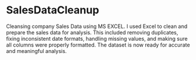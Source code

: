 # SalesDataCleanup
Cleansing company Sales Data using MS EXCEL.
I used Excel to clean and prepare the sales data for analysis. This included removing duplicates, fixing inconsistent date formats, handling missing values, and making sure all columns were properly formatted. The dataset is now ready for accurate and meaningful analysis.
